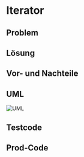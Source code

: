 # Iterator

## Problem

## Lösung

## Vor- und Nachteile

## UML
![UML](https://upload.wikimedia.org/wikipedia/commons/thumb/1/13/Iterator_UML_class_diagram.svg/1000px-Iterator_UML_class_diagram.svg.png)

## Testcode

## Prod-Code
